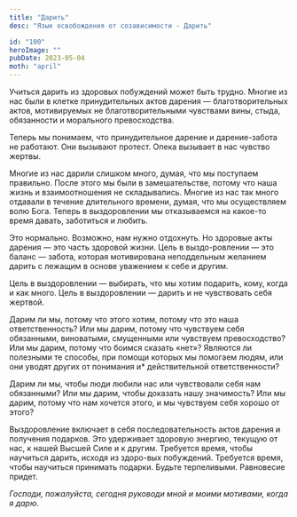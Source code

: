 ```yaml
---
title: "Дарить"
desc: "Язык освобождения от созависимости - Дарить"

id: "100"
heroImage: ""
pubDate: 2023-05-04
moth: "april"
---
```


Учиться дарить из здоровых побуждений может быть трудно. Многие из нас были в
клетке принудительных актов дарения — благотворительных актов, мотивируемых не
благотворительными чувствами вины, стыда, обязанности и морального
превосходства.

Теперь мы понимаем, что принудительное дарение и дарение-забота не работают.
Они вызывают протест. Опека вызывает в нас чувство жертвы.

Многие из нас дарили слишком много, думая, что мы поступаем правильно. После
этого мы были в замешательстве, потому что наша жизнь и взаимоотношения не
складывались. Многие из нас так много отдавали в течение длительного времени,
думая, что мы осуществляем волю Бога. Теперь в выздоровлении мы отказываемся
на какое-то время давать, заботиться и любить.

Это нормально. Возможно, нам нужно отдохнуть. Но здоровые акты дарения — это
часть здоровой жизни. Цель в выздо-ровлении — это баланс — забота, которая
мотивирована неподдельным желанием дарить с лежащим в основе уважением к себе
и другим.

Цель в выздоровлении — выбирать, что мы хотим подарить, кому, когда и как
много. Цель в выздоровлении — дарить и не чувствовать себя жертвой.

Дарим ли мы, потому что этого хотим, потому что это наша ответственность? Или
мы дарим, потому что чувствуем себя обязанными, виноватыми, смущенными или
чувствуем превосходство? Или мы дарим, потому что боимся сказать «нет»?
Являются ли полезными те способы, при помощи которых мы помогаем людям, или
они уводят других от понимания и\* действительной ответственности?

Дарим ли мы, чтобы люди любили нас или чувствовали себя нам обязанными? Или мы
дарим, чтобы доказать нашу значимость? Или мы дарим, потому что нам хочется
этого, и мы чувствуем себя хорошо от этого?

Выздоровление включает в себя последовательность актов дарения и получения
подарков. Это удерживает здоровую энергию, текущую от нас, к нашей Высшей Силе
и к другим. Требуется время, чтобы научиться дарить, исходя из здоро-вых
побуждений. Требуется время, чтобы научиться принимать подарки. Будьте
терпеливыми. Равновесие придет.

_Господи,_ _пожалуйста,_ _сегодня_ _руководи_ _мной_ _и_ _моими_ _мотивами,_
_когда_ _я_ _дарю._
